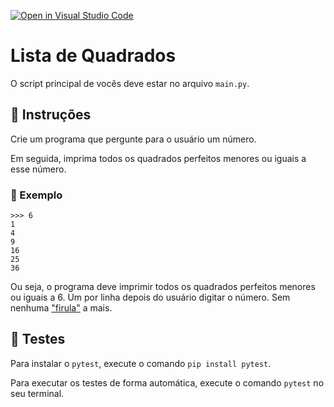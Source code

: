 [![Open in Visual Studio Code](https://classroom.github.com/assets/open-in-vscode-718a45dd9cf7e7f842a935f5ebbe5719a5e09af4491e668f4dbf3b35d5cca122.svg)](https://classroom.github.com/online_ide?assignment_repo_id=10799387&assignment_repo_type=AssignmentRepo)
# Lista de Quadrados

O script principal de vocês deve estar no arquivo `main.py`.

## 📝 Instruções

Crie um programa que pergunte para o usuário um número.

Em seguida, imprima todos os quadrados perfeitos menores ou iguais a esse número.

### 📝 Exemplo

```
>>> 6
1
4
9
16
25
36
```

Ou seja, o programa deve imprimir todos os quadrados perfeitos menores ou iguais a 6.
Um por linha depois do usuário digitar o número.
Sem nenhuma ["firula"](https://www.dicio.com.br/firula/) a mais.

## 🧪 Testes

Para instalar o `pytest`, execute o comando `pip install pytest`.

Para executar os testes de forma automática, execute o comando `pytest` no seu terminal.

